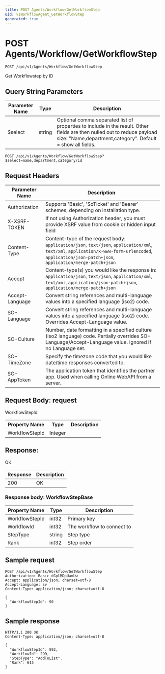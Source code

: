 ```yaml
---
title: POST Agents/Workflow/GetWorkflowStep
uid: v1WorkflowAgent_GetWorkflowStep
generated: true
---
```


# POST Agents/Workflow/GetWorkflowStep

```http
POST /api/v1/Agents/Workflow/GetWorkflowStep
```

Get Workflowstep by ID







## Query String Parameters

| Parameter Name | Type |  Description |
|----------------|------|--------------|
| $select | string |  Optional comma separated list of properties to include in the result. Other fields are then nulled out to reduce payload size: "Name,department,category". Default = show all fields. |

```http
POST /api/v1/Agents/Workflow/GetWorkflowStep?$select=name,department,category/id
```


## Request Headers

| Parameter Name | Description |
|----------------|-------------|
| Authorization  | Supports 'Basic', 'SoTicket' and 'Bearer' schemes, depending on installation type. |
| X-XSRF-TOKEN   | If not using Authorization header, you must provide XSRF value from cookie or hidden input field |
| Content-Type | Content-type of the request body: `application/json`, `text/json`, `application/xml`, `text/xml`, `application/x-www-form-urlencoded`, `application/json-patch+json`, `application/merge-patch+json` |
| Accept         | Content-type(s) you would like the response in: `application/json`, `text/json`, `application/xml`, `text/xml`, `application/json-patch+json`, `application/merge-patch+json` |
| Accept-Language | Convert string references and multi-language values into a specified language (iso2) code. |
| SO-Language | Convert string references and multi-language values into a specified language (iso2) code. Overrides Accept-Language value. |
| SO-Culture | Number, date formatting in a specified culture (iso2 language) code. Partially overrides SO-Language/Accept-Language value. Ignored if no Language set. |
| SO-TimeZone | Specify the timezone code that you would like date/time responses converted to. |
| SO-AppToken | The application token that identifies the partner app. Used when calling Online WebAPI from a server. |

## Request Body: request 

WorkflowStepId 

| Property Name | Type |  Description |
|----------------|------|--------------|
| WorkflowStepId | Integer |  |

## Response:

OK

| Response | Description |
|----------------|-------------|
| 200 | OK |

### Response body: WorkflowStepBase

| Property Name | Type |  Description |
|----------------|------|--------------|
| WorkflowStepId | int32 | Primary key |
| WorkflowId | int32 | The workflow to connect to |
| StepType | string | Step type |
| Rank | int32 | Step order |

## Sample request

```http!
POST /api/v1/Agents/Workflow/GetWorkflowStep
Authorization: Basic dGplMDpUamUw
Accept: application/json; charset=utf-8
Accept-Language: sv
Content-Type: application/json; charset=utf-8

{
  "WorkflowStepId": 90
}
```

## Sample response

```http_
HTTP/1.1 200 OK
Content-Type: application/json; charset=utf-8

{
  "WorkflowStepId": 892,
  "WorkflowId": 299,
  "StepType": "AddToList",
  "Rank": 615
}
```
